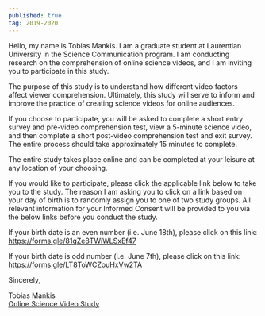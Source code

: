 ```yaml
---
published: true
tag: 2019-2020
---
```

Hello, my name is Tobias Mankis. I am a graduate student at Laurentian
University in the Science Communication program. I am conducting
research on the comprehension of online science videos, and I am
inviting you to participate in this study.

The purpose of this study is to understand how different video factors
affect viewer comprehension. Ultimately, this study will serve to
inform and improve the practice of creating science videos for online
audiences.

If you choose to participate, you will be asked to complete a short
entry survey and pre-video comprehension test, view a 5-minute science
video, and then complete a short post-video comprehension test and
exit survey. The entire process should take approximately 15 minutes
to complete.

The entire study takes place online and can be completed at your
leisure at any location of your choosing.

If you would like to participate, please click the applicable link
below to take you to the study. The reason I am asking you to click on
a link based on your day of birth is to randomly assign you to one of
two study groups. All relevant information for your Informed Consent
will be provided to you via the below links before you conduct the
study.

If your birth date is an even number (i.e. June 18th), please click on
this link: https://forms.gle/81qZe8TWiWLSxEf47

If your birth date is odd number (i.e. June 7th), please click on this
link: https://forms.gle/LT8ToWCZouHxVw2TA

Sincerely,

Tobias Mankis  
[Online Science Video Study](https://docs.google.com/forms/d/e/1FAIpQLScaCEdLNC1S-KvbqY5rWRJavT4ZGpTc4A2k0dRLT8CPIEiECQ/viewform)
